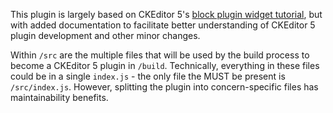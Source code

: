 This plugin is largely based on CKEditor 5's [block plugin widget tutorial](https://ckeditor.com/docs/ckeditor5/latest/framework/guides/tutorials/implementing-a-block-widget.html),
but with added documentation to facilitate better understanding of CKEditor 5
plugin development and other minor changes.

Within `/src` are the multiple files that will be used by the build process to
become a CKEditor 5 plugin in `/build`. Technically, everything in these files
could be in a single `index.js` - the only file the MUST be present is
`/src/index.js`. However, splitting the plugin into concern-specific files has
maintainability benefits.
